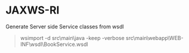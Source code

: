 # JAXWS-RI
Generate Server side Service classes from wsdl
> wsimport -d src\main\java -keep -verbose src\main\webapp\WEB-INF\wsdl\BookService.wsdl

